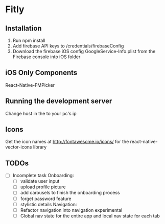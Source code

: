 # Fitly #

## Installation ##
1. Run npm install
2. Add firebase API keys to /credentials/firebaseConfig
3. Download the firebase iOS config GoogleService-Info.plist from the Firebase console into iOS folder

## iOS Only Components ##
React-Native-FMPicker

## Running the development server ##
Change host in the to your pc's ip

## Icons ##
Get the icon names at http://fontawesome.io/icons/ for the react-native-vector-icons library

## TODOs ##
- [ ] Incomplete task
    Onboarding:
    - [ ] validate user input
    - [ ] upload profile picture
    - [ ] add carousels to finish the onboarding process
    - [ ] forget password feature
    - [ ] stylistic details
    Navigation:
    - [ ] Refactor navigation into navigation experimental
    - [ ] Global nav state for the entire app and local nav state for each tab
